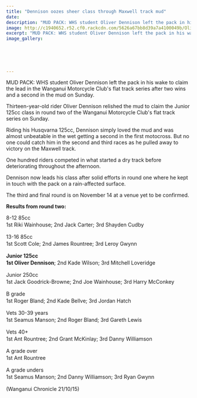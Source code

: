 ```yaml
---
title: "Dennison oozes sheer class through Maxwell track mud"
date: 
description: "MUD PACK: WHS student Oliver Dennison left the pack in his wake to claim the lead in the Wanganui Motorcycle Club's flat track series after two wins and a second in the mud on Sunday."
image: http://c1940652.r52.cf0.rackcdn.com/5626a67bb8d39a7a4100049b/Oliver-Dennison-Wg-Motorcycle-club-Chron.21.10.15.jpg
excerpt: "MUD PACK: WHS student Oliver Dennison left the pack in his wake to claim the lead in the Wanganui Motorcycle Club's flat track series after two wins and a second in the mud on Sunday."
image_gallery:
    
    
    
    
    
---
```


<p>MUD PACK: WHS student Oliver Dennison left the pack in his wake to claim the lead in the Wanganui Motorcycle Club's flat track series after two wins and a second in the mud on Sunday.</p>
<p>Thirteen-year-old rider Oliver Dennison relished the mud to claim the Junior 125cc class in round two of the Wanganui Motorcycle Club's flat track series on Sunday.</p>
<p>Riding his Husqvarna 125cc, Dennison simply loved the mud and was almost unbeatable in the wet getting a second in the first motocross. But no one could catch him in the second and third races as he pulled away to victory on the Maxwell track.</p>
<p>One hundred riders competed in what started a dry track before deteriorating throughout the afternoon.</p>
<p>Dennison now leads his class after solid efforts in round one where he kept in touch with the pack on a rain-affected surface.</p>
<p>The third and final round is on November 14 at a venue yet to be confirmed.</p>
<p><strong>Results from round two:</strong></p>
<p>8-12 85cc<br /><span style="line-height: 1.5;">1st Riki Wainhouse; 2nd Jack Carter; 3rd Shayden Cudby</span></p>
<p>13-16 85cc<br /><span style="line-height: 1.5;">1st Scott Cole; 2nd James Rountree; 3rd Leroy Gwynn</span></p>
<p><strong>Junior 125cc</strong><br /><span style="line-height: 1.5;"><strong>1st Oliver Dennison</strong>; 2nd Kade Wilson; 3rd Mitchell Loveridge</span></p>
<p>Junior 250cc<br /><span style="line-height: 1.5;">1st Jack Goodrick-Browne; 2nd Joe Wainhouse; 3rd Harry McConkey</span></p>
<p>B grade<br /><span style="line-height: 1.5;">1st Roger Bland; 2nd Kade Bellve; 3rd Jordan Hatch</span></p>
<p>Vets 30-39 years<br /><span style="line-height: 1.5;">1st Seamus Manson; 2nd Roger Bland; 3rd Gareth Lewis</span></p>
<p>Vets 40+<br /><span style="line-height: 1.5;">1st Ant Rountree; 2nd Grant McKinlay; 3rd Danny Williamson</span></p>
<p>A grade over<br /><span style="line-height: 1.5;">1st Ant Rountree</span></p>
<p>A grade unders<br /><span style="line-height: 1.5;">1st Seamus Manson; 2nd Danny Williamson; 3rd Ryan Gwynn</span></p>
<p>(Wanganui Chronicle 21/10/15)</p>

